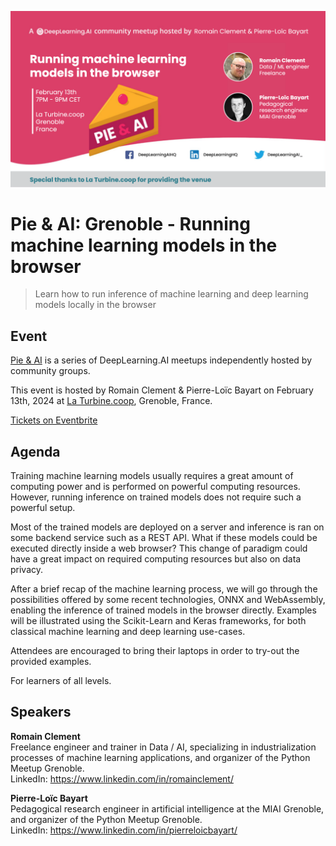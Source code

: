 ![Banner](banner.png)

# Pie & AI: Grenoble - Running machine learning models in the browser

> Learn how to run inference of machine learning and deep learning models locally in the browser

## Event

[Pie & AI](https://www.deeplearning.ai/events/) is a series of DeepLearning.AI meetups independently hosted by community groups.

This event is hosted by Romain Clement & Pierre-Loïc Bayart on February 13th, 2024 at [La Turbine.coop](https://turbine.coop), Grenoble, France.

[Tickets on Eventbrite](https://www.eventbrite.com/e/pie-ai-grenoble-running-machine-learning-models-in-the-browser-tickets-817407757607)

## Agenda

Training machine learning models usually requires a great amount of computing power and is performed on powerful computing resources. However, running inference on trained models does not require such a powerful setup.

Most of the trained models are deployed on a server and inference is ran on some backend service such as a REST API. What if these models could be executed directly inside a web browser? This change of paradigm could have a great impact on required computing resources but also on data privacy.

After a brief recap of the machine learning process, we will go through the possibilities offered by some recent technologies, ONNX and WebAssembly, enabling the inference of trained models in the browser directly. Examples will be illustrated using the Scikit-Learn and Keras frameworks, for both classical machine learning and deep learning use-cases.

Attendees are encouraged to bring their laptops in order to try-out the provided examples.

For learners of all levels.

## Speakers

**Romain Clement**<br>
Freelance engineer and trainer in Data / AI, specializing in industrialization processes of machine learning applications, and organizer of the Python Meetup Grenoble.<br>
LinkedIn: https://www.linkedin.com/in/romainclement/

**Pierre-Loïc Bayart**<br>
Pedagogical research engineer in artificial intelligence at the MIAI Grenoble, and organizer of the Python Meetup Grenoble.<br>
LinkedIn: https://www.linkedin.com/in/pierreloicbayart/
